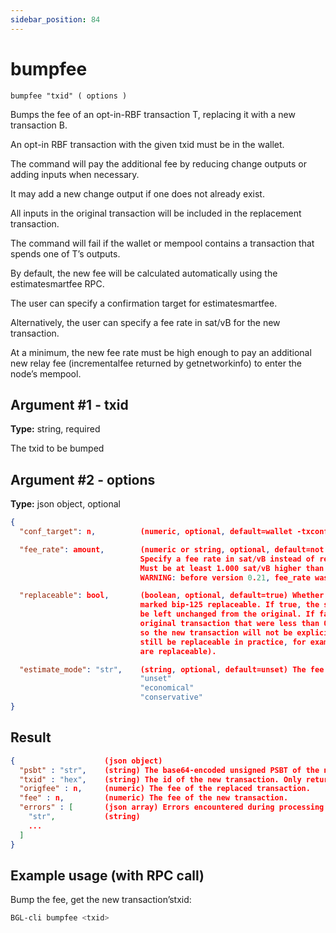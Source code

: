 ```yaml
---
sidebar_position: 84
---
```



# bumpfee

`bumpfee "txid" ( options )`

Bumps the fee of an opt-in-RBF transaction T, replacing it with a new transaction B.

An opt-in RBF transaction with the given txid must be in the wallet.

The command will pay the additional fee by reducing change outputs or adding inputs when necessary.

It may add a new change output if one does not already exist.

All inputs in the original transaction will be included in the replacement transaction.

The command will fail if the wallet or mempool contains a transaction that spends one of T’s outputs.

By default, the new fee will be calculated automatically using the estimatesmartfee RPC.

The user can specify a confirmation target for estimatesmartfee.

Alternatively, the user can specify a fee rate in sat/vB for the new transaction.

At a minimum, the new fee rate must be high enough to pay an additional new relay fee (incrementalfee returned by getnetworkinfo) to enter the node’s mempool.


## Argument #1 - txid

**Type:** string, required

The txid to be bumped

## Argument #2 - options

**Type:** json object, optional

```json
{
  "conf_target": n,          (numeric, optional, default=wallet -txconfirmtarget) Confirmation target in blocks

  "fee_rate": amount,        (numeric or string, optional, default=not set, fall back to wallet fee estimation)
                             Specify a fee rate in sat/vB instead of relying on the built-in fee estimator.
                             Must be at least 1.000 sat/vB higher than the current transaction fee rate.
                             WARNING: before version 0.21, fee_rate was in BGL/kvB. As of 0.21, fee_rate is in sat/vB.

  "replaceable": bool,       (boolean, optional, default=true) Whether the new transaction should still be
                             marked bip-125 replaceable. If true, the sequence numbers in the transaction will
                             be left unchanged from the original. If false, any input sequence numbers in the
                             original transaction that were less than 0xfffffffe will be increased to 0xfffffffe
                             so the new transaction will not be explicitly bip-125 replaceable (though it may
                             still be replaceable in practice, for example if it has unconfirmed ancestors which
                             are replaceable).

  "estimate_mode": "str",    (string, optional, default=unset) The fee estimate mode, must be one of (case insensitive):
                             "unset"
                             "economical"
                             "conservative"
}
```

## Result

```json
{                    (json object)
  "psbt" : "str",    (string) The base64-encoded unsigned PSBT of the new transaction. Only returned when wallet private keys are disabled. (DEPRECATED)
  "txid" : "hex",    (string) The id of the new transaction. Only returned when wallet private keys are enabled.
  "origfee" : n,     (numeric) The fee of the replaced transaction.
  "fee" : n,         (numeric) The fee of the new transaction.
  "errors" : [       (json array) Errors encountered during processing (may be empty).
    "str",           (string)
    ...
  ]
}
```

## Example usage (with RPC call)

Bump the fee, get the new transaction’stxid:

```sh 
BGL-cli bumpfee <txid>
```
